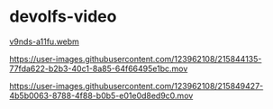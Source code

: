 # devolfs-video

[v9nds-a11fu.webm](https://user-images.githubusercontent.com/123962108/215831914-bafd3a37-b95a-4308-a940-cac4c981c48c.webm)


https://user-images.githubusercontent.com/123962108/215844135-77fda622-b2b3-40c1-8a85-64f66495e1bc.mov



https://user-images.githubusercontent.com/123962108/215849427-4b5b0063-8788-4f88-b0b5-e01e0d8ed9c0.mov

